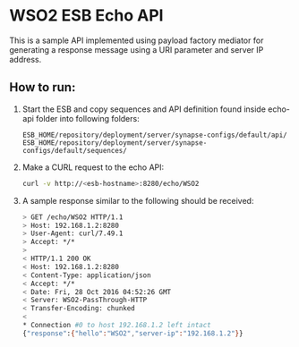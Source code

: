 # WSO2 ESB Echo API

This is a sample API implemented using payload factory mediator for generating a response message using a URI parameter and server IP address.

## How to run:

1. Start the ESB and copy sequences and API definition found inside echo-api folder into following folders:
    ```
    ESB_HOME/repository/deployment/server/synapse-configs/default/api/
    ESB_HOME/repository/deployment/server/synapse-configs/default/sequences/
    ```
2. Make a CURL request to the echo API:

    ```bash
    curl -v http://<esb-hostname>:8280/echo/WSO2
    ```

3. A sample response similar to the following should be received:

    ```bash
    > GET /echo/WSO2 HTTP/1.1
    > Host: 192.168.1.2:8280
    > User-Agent: curl/7.49.1
    > Accept: */*
    >
    < HTTP/1.1 200 OK
    < Host: 192.168.1.2:8280
    < Content-Type: application/json
    < Accept: */*
    < Date: Fri, 28 Oct 2016 04:52:26 GMT
    < Server: WSO2-PassThrough-HTTP
    < Transfer-Encoding: chunked
    <
    * Connection #0 to host 192.168.1.2 left intact
    {"response":{"hello":"WSO2","server-ip":"192.168.1.2"}}
    ```